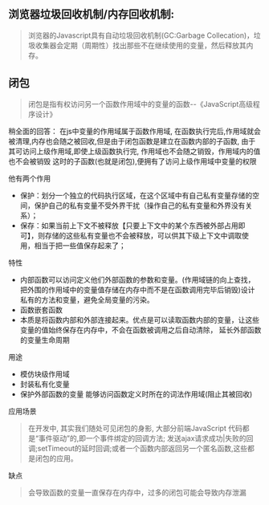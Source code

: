 ## 浏览器垃圾回收机制/内存回收机制:
> 浏览器的Javascript具有自动垃圾回收机制(GC:Garbage Collecation)，垃圾收集器会定期（周期性）找出那些不在继续使用的变量，然后释放其内存。

## **闭包**

> 闭包是指有权访问另一个函数作用域中的变量的函数--《JavaScript高级程序设计》

稍全面的回答： 在js中变量的作用域属于函数作用域, 在函数执行完后,作用域就会被清理,内存也会随之被回收,但是由于闭包函数是建立在函数内部的子函数, 由于其可访问上级作用域,即使上级函数执行完, 作用域也不会随之销毁，作用域内的值也不会被销毁 这时的子函数(也就是闭包),便拥有了访问上级作用域中变量的权限

他有两个作用
- 保护：划分一个独立的代码执行区域，在这个区域中有自己私有变量存储的空间，保护自己的私有变量不受外界干扰（操作自己的私有变量和外界没有关系）；
- 保存：如果当前上下文不被释放【只要上下文中的某个东西被外部占用即可】，则存储的这些私有变量也不会被释放，可以供其下级上下文中调取使用，相当于把一些值保存起来了；

特性
- 内部函数可以访问定义他们外部函数的参数和变量。(作用域链的向上查找，把外围的作用域中的变量值存储在内存中而不是在函数调用完毕后销毁)设计私有的方法和变量，避免全局变量的污染。
- 函数嵌套函数
- 本质是将函数内部和外部连接起来。优点是可以读取函数内部的变量，让这些变量的值始终保存在内存中，不会在函数被调用之后自动清除， 延长外部函数的变量生命周期

用途
- 模仿块级作用域
- 封装私有化变量
- 保护外部函数的变量 能够访问函数定义时所在的词法作用域(阻止其被回收)

应用场景
> 在开发中, 其实我们随处可见闭包的身影, 大部分前端JavaScript 代码都是“事件驱动”的,即一个事件绑定的回调方法; 发送ajax请求成功|失败的回调;setTimeout的延时回调;或者一个函数内部返回另一个匿名函数,这些都是闭包的应用。

缺点
> 会导致函数的变量一直保存在内存中，过多的闭包可能会导致内存泄漏


